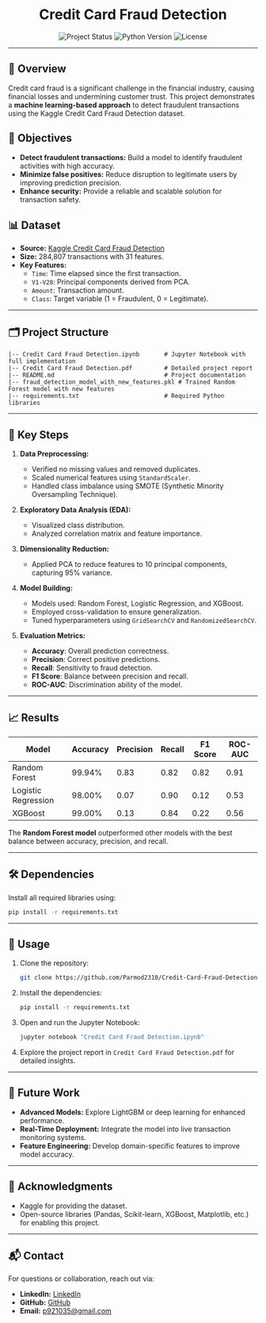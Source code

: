 <div align="center">
  <h1>Credit Card Fraud Detection</h1>
  <img src="https://img.shields.io/badge/Status-Complete-brightgreen" alt="Project Status">
  <img src="https://img.shields.io/badge/Python-3.8%2B-blue" alt="Python Version">
  <img src="https://img.shields.io/badge/License-MIT-lightgrey" alt="License">
</div>

---

## 🚀 Overview
Credit card fraud is a significant challenge in the financial industry, causing financial losses and undermining customer trust. This project demonstrates a **machine learning-based approach** to detect fraudulent transactions using the Kaggle Credit Card Fraud Detection dataset.

## 🎯 Objectives
- **Detect fraudulent transactions:** Build a model to identify fraudulent activities with high accuracy.
- **Minimize false positives:** Reduce disruption to legitimate users by improving prediction precision.
- **Enhance security:** Provide a reliable and scalable solution for transaction safety.

## 📊 Dataset
- **Source:** [Kaggle Credit Card Fraud Detection](https://www.kaggle.com/mlg-ulb/creditcardfraud)
- **Size:** 284,807 transactions with 31 features.
- **Key Features:**
  - `Time`: Time elapsed since the first transaction.
  - `V1-V28`: Principal components derived from PCA.
  - `Amount`: Transaction amount.
  - `Class`: Target variable (1 = Fraudulent, 0 = Legitimate).

---

## 🗂️ Project Structure
```
|-- Credit Card Fraud Detection.ipynb       # Jupyter Notebook with full implementation
|-- Credit Card Fraud Detection.pdf         # Detailed project report
|-- README.md                               # Project documentation
|-- fraud_detection_model_with_new_features.pkl # Trained Random Forest model with new features
|-- requirements.txt                        # Required Python libraries
```

---

## 🔑 Key Steps
1. **Data Preprocessing:**
   - Verified no missing values and removed duplicates.
   - Scaled numerical features using `StandardScaler`.
   - Handled class imbalance using SMOTE (Synthetic Minority Oversampling Technique).

2. **Exploratory Data Analysis (EDA):**
   - Visualized class distribution.
   - Analyzed correlation matrix and feature importance.

3. **Dimensionality Reduction:**
   - Applied PCA to reduce features to 10 principal components, capturing 95% variance.

4. **Model Building:**
   - Models used: Random Forest, Logistic Regression, and XGBoost.
   - Employed cross-validation to ensure generalization.
   - Tuned hyperparameters using `GridSearchCV` and `RandomizedSearchCV`.

5. **Evaluation Metrics:**
   - **Accuracy**: Overall prediction correctness.
   - **Precision**: Correct positive predictions.
   - **Recall**: Sensitivity to fraud detection.
   - **F1 Score**: Balance between precision and recall.
   - **ROC-AUC**: Discrimination ability of the model.

---

## 📈 Results
| Model              | Accuracy | Precision | Recall | F1 Score | ROC-AUC |
|--------------------|----------|-----------|--------|----------|---------|
| Random Forest      | 99.94%   | 0.83      | 0.82   | 0.82     | 0.91    |
| Logistic Regression| 98.00%   | 0.07      | 0.90   | 0.12     | 0.53    |
| XGBoost            | 99.00%   | 0.13      | 0.84   | 0.22     | 0.56    |

The **Random Forest model** outperformed other models with the best balance between accuracy, precision, and recall.

---

## 🛠️ Dependencies
Install all required libraries using:
```bash
pip install -r requirements.txt
```

---

## 📖 Usage
1. Clone the repository:
   ```bash
   git clone https://github.com/Parmod2310/Credit-Card-Fraud-Detection.git
   ```
2. Install the dependencies:
   ```bash
   pip install -r requirements.txt
   ```
3. Open and run the Jupyter Notebook:
   ```bash
   jupyter notebook "Credit Card Fraud Detection.ipynb"
   ```
4. Explore the project report in `Credit Card Fraud Detection.pdf` for detailed insights.

---

## 🔮 Future Work
- **Advanced Models:** Explore LightGBM or deep learning for enhanced performance.
- **Real-Time Deployment:** Integrate the model into live transaction monitoring systems.
- **Feature Engineering:** Develop domain-specific features to improve model accuracy.

---

## 🙏 Acknowledgments
- Kaggle for providing the dataset.
- Open-source libraries (Pandas, Scikit-learn, XGBoost, Matplotlib, etc.) for enabling this project.

---

## 📬 Contact
For questions or collaboration, reach out via:
- **LinkedIn:** [LinkedIn](https://www.linkedin.com/in/parmod2310/)
- **GitHub:** [GitHub](https://github.com/Parmod2310)
- **Email:** p921035@gmail.com
